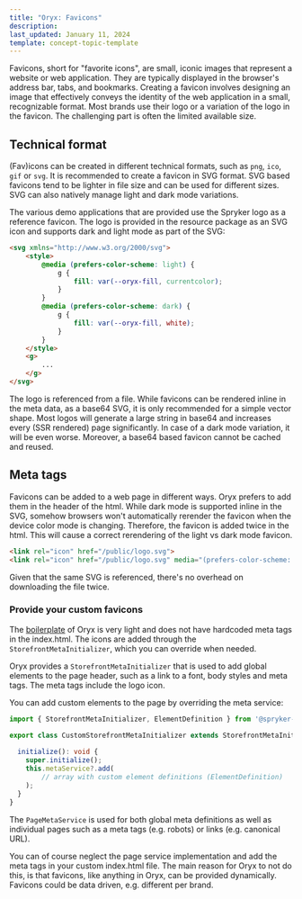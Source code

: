 ```yaml
---
title: "Oryx: Favicons"
description: 
last_updated: January 11, 2024
template: concept-topic-template
---
```


Favicons, short for "favorite icons", are small, iconic images that represent a website or web application. They are typically displayed in the browser's address bar, tabs, and bookmarks. Creating a favicon involves designing an image that effectively conveys the identity of the web application in a small, recognizable format. Most brands use their logo or a variation of the logo in the favicon. The challenging part is often the limited available size. 

## Technical format

(Fav)icons can be created in different technical formats, such as `png`, `ico`, `gif` or `svg`. It is recommended to create a favicon in SVG format. SVG based favicons tend to be lighter in file size and can be used for different sizes. SVG can also natively manage light and dark mode variations. 

The various demo applications that are provided use the Spryker logo as a reference favicon. The logo is provided in the resource package as an SVG icon and supports dark and light mode as part of the SVG:

```html
<svg xmlns="http://www.w3.org/2000/svg">
    <style>
        @media (prefers-color-scheme: light) { 
            g { 
                fill: var(--oryx-fill, currentcolor); 
            }
        }
        @media (prefers-color-scheme: dark) { 
            g { 
                fill: var(--oryx-fill, white); 
            }
        }
    </style>
    <g>
        ...
    </g>
</svg>
```

The logo is referenced from a file. While favicons can be rendered inline in the meta data, as a base64 SVG, it is only recommended for a simple vector shape. Most logos will generate a large string in base64 and increases every (SSR rendered) page significantly. In case of a dark mode variation, it will be even worse. Moreover, a base64 based favicon cannot be cached and reused. 

## Meta tags

Favicons can be added to a web page in different ways. Oryx prefers to add them in the header of the html. While dark mode is supported inline in the SVG, somehow browsers won't automatically rerender the favicon when the device color mode is changing. Therefore, the favicon is added twice in the html. This will cause a correct rerendering of the light vs dark mode favicon. 

```html
<link rel="icon" href="/public/logo.svg">
<link rel="icon" href="/public/logo.svg" media="(prefers-color-scheme: dark)">
```

Given that the same SVG is referenced, there's no overhead on downloading the file twice. 

### Provide your custom favicons

The [boilerplate](/docs/scos/dev/front-end-development/{{page.version}}/oryx/getting-started/oryx-boilerplate.html) of Oryx is very light and does not have hardcoded meta tags in the index.html. The icons are added through the `StorefrontMetaInitializer`, which you can override when needed.

Oryx provides a `StorefrontMetaInitializer` that is used to add global elements to the page header, such as a link to a font, body styles and meta tags. The meta tags include the logo icon. 

You can add custom elements to the page by overriding the meta service:

```ts
import { StorefrontMetaInitializer, ElementDefinition } from '@spryker-oryx/presets';

export class CustomStorefrontMetaInitializer extends StorefrontMetaInitializer {
  
  initialize(): void {
    super.initialize(); 
    this.metaService?.add(
        // array with custom element definitions (ElementDefinition)
    );
  }
}
```
The `PageMetaService` is used for both global meta definitions as well as individual pages such as a meta tags (e.g. robots) or links (e.g. canonical URL). 

You can of course neglect the page service implementation and add the meta tags in your custom index.html file. The main reason for Oryx to not do this, is that favicons, like anything in Oryx, can be provided dynamically. Favicons could be data driven, e.g. different per brand. 